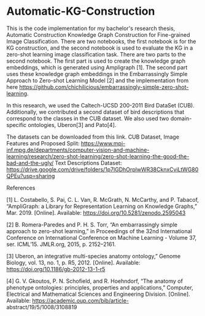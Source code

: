 # Automatic-KG-Construction

This is the code implementation for my bachelor's research thesis, Automatic Construction Knowledge Graph Construction for Fine-grained Image Classification. There are two notebooks, the first notebook is for the KG construction, and the second notebook is used to evaluate the KG in a zero-shot learning image classification task. There are two parts to the second notebook. The first part is used to create the knowledge graph embeddings, which is generated using Ampligraph [1]. The second part uses these knowledge graph embeddings in the Embarrassingly Simple Approach to Zero-shot Learning Model [2] and the implementation from here https://github.com/chichilicious/embarrassingly-simple-zero-shot-learning. 

In this research, we used the Caltech-UCSD 200-2011 Bird DataSet (CUB). Additionally, we contributed a second dataset of bird descriptions that correspond to the classes in the CUB dataset. We also used two domain-specific ontologies, Uberon[3] and Pato[4]. 

The datasets can be downloaded from this link. 
CUB Dataset, Image Features and Proposed Split: https://www.mpi-inf.mpg.de/departments/computer-vision-and-machine-learning/research/zero-shot-learning/zero-shot-learning-the-good-the-bad-and-the-ugly/
Text Descriptions Dataset: https://drive.google.com/drive/folders/1p7lGDhOrplwWR38CknxCviLtWG80QPEu?usp=sharing

References

[1] L. Costabello, S. Pai, C. L. Van, R. McGrath, N. McCarthy, and P. Tabacof,
“AmpliGraph: a Library for Representation Learning on Knowledge Graphs,” Mar. 2019.
[Online]. Available: https://doi.org/10.5281/zenodo.2595043

[2] B. Romera-Paredes and P. H. S. Torr, “An embarrassingly simple approach to zero-shot
learning,” in Proceedings of the 32nd International Conference on International Conference
on Machine Learning - Volume 37, ser. ICML’15. JMLR.org, 2015, p. 2152–2161.

[3] Uberon, an integrative multi-species anatomy ontology,” Genome Biology, vol. 13, no. 1,
p. R5, 2012. [Online]. Available: https://doi.org/10.1186/gb-2012-13-1-r5

[4] G. V. Gkoutos, P. N. Schofield, and R. Hoehndorf, “The anatomy of phenotype ontologies:
principles, properties and applications,” Computer, Electrical and Mathematical Sciences
and Engineering Division. [Online]. Available: https://academic.oup.com/bib/article-
abstract/19/5/1008/3108819


